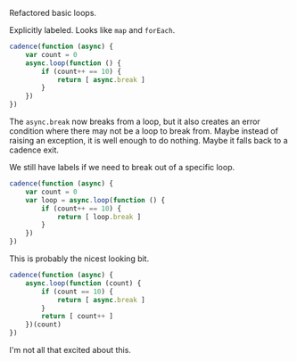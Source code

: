 Refactored basic loops.

Explicitly labeled. Looks like `map` and `forEach`.

```javascript
cadence(function (async) {
    var count = 0
    async.loop(function () {
        if (count++ == 10) {
            return [ async.break ]
        }
    })
})
```

The `async.break` now breaks from a loop, but it also creates an error
condition where there may not be a loop to break from. Maybe instead of raising
an exception, it is well enough to do nothing. Maybe it falls back to a cadence
exit.

We still have labels if we need to break out of a specific loop.

```javascript
cadence(function (async) {
    var count = 0
    var loop = async.loop(function () {
        if (count++ == 10) {
            return [ loop.break ]
        }
    })
})
```

This is probably the nicest looking bit.

```javascript
cadence(function (async) {
    async.loop(function (count) {
        if (count == 10) {
            return [ async.break ]
        }
        return [ count++ ]
    })(count)
})
```

I'm not all that excited about this.
